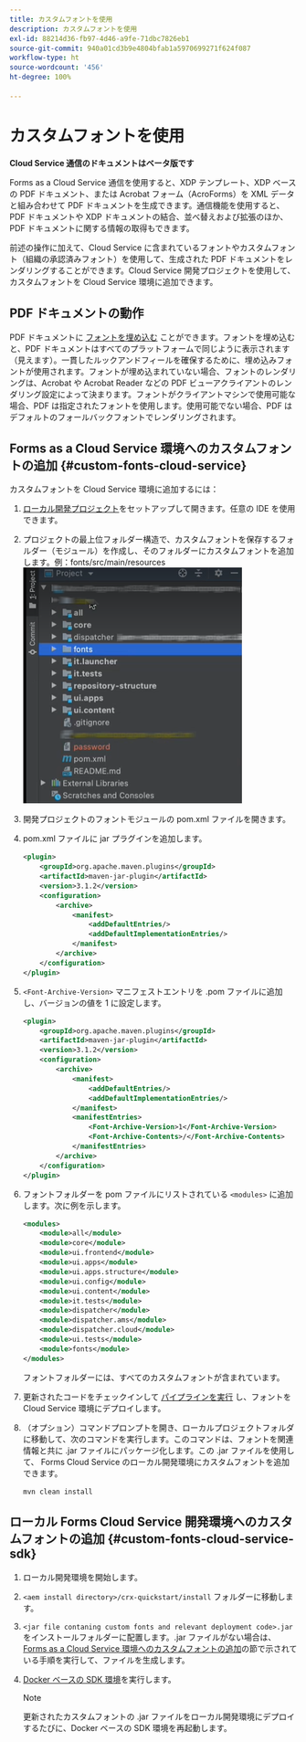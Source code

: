 ```yaml
---
title: カスタムフォントを使用
description: カスタムフォントを使用
exl-id: 88214d36-fb97-4d46-a9fe-71dbc7826eb1
source-git-commit: 940a01cd3b9e4804bfab1a5970699271f624f087
workflow-type: ht
source-wordcount: '456'
ht-degree: 100%

---
```


# カスタムフォントを使用

**Cloud Service 通信のドキュメントはベータ版です**

Forms as a Cloud Service 通信を使用すると、XDP テンプレート、XDP ベースの PDF ドキュメント、または Acrobat フォーム（AcroForms）を XML データと組み合わせて PDF ドキュメントを生成できます。通信機能を使用すると、PDF ドキュメントや XDP ドキュメントの結合、並べ替えおよび拡張のほか、PDF ドキュメントに関する情報の取得もできます。

前述の操作に加えて、Cloud Service に含まれているフォントやカスタムフォント（組織の承認済みフォント）を使用して、生成された PDF ドキュメントをレンダリングすることができます。Cloud Service 開発プロジェクトを使用して、カスタムフォントを Cloud Service 環境に追加できます。

## PDF ドキュメントの動作

PDF ドキュメントに [フォントを埋め込む](https://adobedocs.github.io/experience-manager-forms-cloud-service-developer-reference/api/sync/#tag/PDFOutputOptions) ことができます。フォントを埋め込むと、PDF ドキュメントはすべてのプラットフォームで同じように表示されます（見えます）。一貫したルックアンドフィールを確保するために、埋め込みフォントが使用されます。フォントが埋め込まれていない場合、フォントのレンダリングは、Acrobat や Acrobat Reader などの PDF ビューアクライアントのレンダリング設定によって決まります。フォントがクライアントマシンで使用可能な場合、PDF は指定されたフォントを使用します。使用可能でない場合、PDF はデフォルトのフォールバックフォントでレンダリングされます。

## Forms as a Cloud Service 環境へのカスタムフォントの追加 {#custom-fonts-cloud-service}

カスタムフォントを Cloud Service 環境に追加するには：

1. [ローカル開発プロジェクト](setup-local-development-environment.md)をセットアップして開きます。任意の IDE を使用できます。
1. プロジェクトの最上位フォルダー構造で、カスタムフォントを保存するフォルダー（モジュール）を作成し、そのフォルダーにカスタムフォントを追加します。例：fonts/src/main/resources
   ![フォントフォルダー](assets/fonts.png)

1. 開発プロジェクトのフォントモジュールの pom.xml ファイルを開きます。
1. pom.xml ファイルに jar プラグインを追加します。

   ```xml
   <plugin>
       <groupId>org.apache.maven.plugins</groupId>
       <artifactId>maven-jar-plugin</artifactId>
       <version>3.1.2</version>
       <configuration>
           <archive>
               <manifest>
                   <addDefaultEntries/>
                   <addDefaultImplementationEntries/>
               </manifest>
           </archive>
       </configuration>
   </plugin>
   ```


1. `<Font-Archive-Version>` マニフェストエントリを .pom ファイルに追加し、バージョンの値を 1 に設定します。

   ```xml
   <plugin>
       <groupId>org.apache.maven.plugins</groupId>
       <artifactId>maven-jar-plugin</artifactId>
       <version>3.1.2</version>
       <configuration>
           <archive>
               <manifest>
                   <addDefaultEntries/>
                   <addDefaultImplementationEntries/>
               </manifest>
               <manifestEntries>
                   <Font-Archive-Version>1</Font-Archive-Version>
                   <Font-Archive-Contents>/</Font-Archive-Contents>
               </manifestEntries> 
           </archive>
       </configuration>
   </plugin>
   ```

1. フォントフォルダーを pom ファイルにリストされている `<modules>` に追加します。次に例を示します。

   ```xml
   <modules>
       <module>all</module>
       <module>core</module>
       <module>ui.frontend</module>
       <module>ui.apps</module>
       <module>ui.apps.structure</module>
       <module>ui.config</module>
       <module>ui.content</module>
       <module>it.tests</module>
       <module>dispatcher</module>
       <module>dispatcher.ams</module>
       <module>dispatcher.cloud</module>
       <module>ui.tests</module>
       <module>fonts</module>
   </modules>
   ```

   フォントフォルダーには、すべてのカスタムフォントが含まれています。

1. 更新されたコードをチェックインして [パイプラインを実行](/help/implementing/cloud-manager/deploy-code.md) し、フォントを Cloud Service 環境にデプロイします。

1. （オプション）コマンドプロンプトを開き、ローカルプロジェクトフォルダに移動して、次のコマンドを実行します。このコマンドは、フォントを関連情報と共に .jar ファイルにパッケージ化します。この .jar ファイルを使用して、 Forms Cloud Service のローカル開発環境にカスタムフォントを追加できます。

   ```shell
   mvn clean install
   ```

## ローカル Forms Cloud Service 開発環境へのカスタムフォントの追加 {#custom-fonts-cloud-service-sdk}

1. ローカル開発環境を開始します。
1. `<aem install directory>/crx-quickstart/install` フォルダーに移動します。
1. `<jar file contaning custom fonts and relevant deployment code>.jar` をインストールフォルダーに配置します。.jar ファイルがない場合は、[Forms as a Cloud Service 環境へのカスタムフォントの追加](#custom-fonts-cloud-service)の節で示されている手順を実行して、ファイルを生成します。
1. [Docker ベースの SDK 環境](setup-local-development-environment.md#docker-microservices)を実行します。


   >[!NOTE]
   >
   >更新されたカスタムフォントの .jar ファイルをローカル開発環境にデプロイするたびに、Docker ベースの SDK 環境を再起動します。
